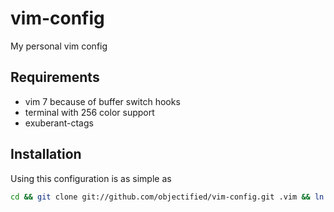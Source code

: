 vim-config 
==========
My personal vim config

Requirements
------------
- vim 7 because of buffer switch hooks
- terminal with 256 color support 
- exuberant-ctags 

Installation
------------
Using this configuration is as simple as
```bash
cd && git clone git://github.com/objectified/vim-config.git .vim && ln -s .vim/.vimrc .
```
